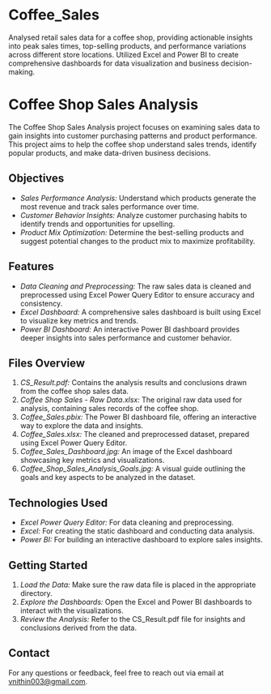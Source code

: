 # Coffee_Sales
Analysed retail sales data for a coffee shop, providing actionable insights into peak sales times, top-selling  products, and performance variations across different store locations. Utilized Excel and Power BI to create  comprehensive dashboards for data visualization and business decision-making.
# Coffee Shop Sales Analysis

The Coffee Shop Sales Analysis project focuses on examining sales data to gain insights into customer purchasing patterns and product performance. This project aims to help the coffee shop understand sales trends, identify popular products, and make data-driven business decisions.

## Objectives

- *Sales Performance Analysis:* Understand which products generate the most revenue and track sales performance over time.
- *Customer Behavior Insights:* Analyze customer purchasing habits to identify trends and opportunities for upselling.
- *Product Mix Optimization:* Determine the best-selling products and suggest potential changes to the product mix to maximize profitability.

## Features

- *Data Cleaning and Preprocessing:* The raw sales data is cleaned and preprocessed using Excel Power Query Editor to ensure accuracy and consistency.
- *Excel Dashboard:* A comprehensive sales dashboard is built using Excel to visualize key metrics and trends.
- *Power BI Dashboard:* An interactive Power BI dashboard provides deeper insights into sales performance and customer behavior.

## Files Overview

1. *CS_Result.pdf:* Contains the analysis results and conclusions drawn from the coffee shop sales data.
2. *Coffee Shop Sales - Raw Data.xlsx:* The original raw data used for analysis, containing sales records of the coffee shop.
3. *Coffee_Sales.pbix:* The Power BI dashboard file, offering an interactive way to explore the data and insights.
4. *Coffee_Sales.xlsx:* The cleaned and preprocessed dataset, prepared using Excel Power Query Editor.
5. *Coffee_Sales_Dashboard.jpg:* An image of the Excel dashboard showcasing key metrics and visualizations.
6. *Coffee_Shop_Sales_Analysis_Goals.jpg:* A visual guide outlining the goals and key aspects to be analyzed in the dataset.

## Technologies Used

- *Excel Power Query Editor:* For data cleaning and preprocessing.
- *Excel:* For creating the static dashboard and conducting data analysis.
- *Power BI:* For building an interactive dashboard to explore sales insights.

## Getting Started

1. *Load the Data:* Make sure the raw data file is placed in the appropriate directory.
2. *Explore the Dashboards:* Open the Excel and Power BI dashboards to interact with the visualizations.
3. *Review the Analysis:* Refer to the CS_Result.pdf file for insights and conclusions derived from the data.

## Contact

For any questions or feedback, feel free to reach out via email at [vnithin003@gmail.com](mailto:vnithin003@gmail.com).
